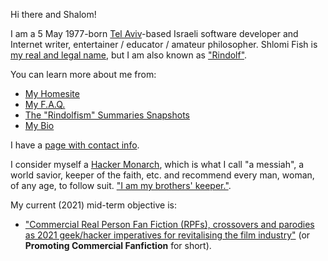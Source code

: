 Hi there and Shalom!

I am a 5 May 1977-born [Tel Aviv](https://en.wikipedia.org/wiki/Tel_Aviv)-based
Israeli software developer and Internet writer,
entertainer / educator / amateur philosopher. Shlomi Fish is
[my real and legal name](https://www.shlomifish.org/meta/FAQ/your_name.xhtml),
but I am also known as ["Rindolf"](https://www.shlomifish.org/me/rindolf/).

You can learn more about me from:

* [My Homesite](https://www.shlomifish.org/)
* [My F.A.Q.](https://www.shlomifish.org/meta/FAQ/)
* [The "Rindolfism" Summaries Snapshots](https://www.shlomifish.org/philosophy/philosophy/#summaries_of_my_philosophy)
* [My Bio](https://www.shlomifish.org/personal.html)

I have a [page with contact info](https://www.shlomifish.org/me/contact-me/).

I consider myself a [Hacker Monarch](https://www.shlomifish.org/philosophy/philosophy/putting-cards-on-the-table-2019-2020/#hacker-monarchs),
which is what I call "a messiah", a world savior, keeper of the faith, etc.
and recommend every man, woman, of any age, to follow suit.
["I am my brothers' keeper."](https://en.wikipedia.org/wiki/Cain_and_Abel).

My current (2021) mid-term objective is:

* ["Commercial Real Person Fan Fiction (RPFs), crossovers and parodies as 2021 geek/hacker imperatives for revitalising the film industry"](https://www.shlomifish.org/philosophy/culture/case-for-commercial-fan-fiction/) (or **Promoting Commercial Fanfiction** for short).
